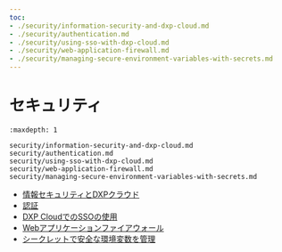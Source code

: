 ```yaml
---
toc:
- ./security/information-security-and-dxp-cloud.md
- ./security/authentication.md
- ./security/using-sso-with-dxp-cloud.md
- ./security/web-application-firewall.md
- ./security/managing-secure-environment-variables-with-secrets.md
---
```

# セキュリティ

```{toctree}
:maxdepth: 1

security/information-security-and-dxp-cloud.md
security/authentication.md
security/using-sso-with-dxp-cloud.md
security/web-application-firewall.md
security/managing-secure-environment-variables-with-secrets.md
```

- [情報セキュリティとDXPクラウド](./security/information-security-and-dxp-cloud.md)
- [認証](./security/authentication.md)
- [DXP CloudでのSSOの使用](./security/using-sso-with-dxp-cloud.md)
- [Webアプリケーションファイアウォール](./security/web-application-firewall.md)
- [シークレットで安全な環境変数を管理](./security/managing-secure-environment-variables-with-secrets.md)
